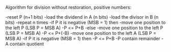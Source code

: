 Algorithm for division without restoration, positive numbers:

-reset P (n+1 bits)
-load the dividend in A (n bits)
-load the divisor in B (n bits)
-repeat n times
  -if P it is negative (MSB = 1) then
    -move one position to the left P (LSB P = MSB A)
    -P <= P+B
  -else
    -move one position to the left P (LSB P = MSB A)
    -P <= P+(-B)
  -move one position to the left A (LSB P = MSB A)
-if P it is negative (MSB = 1) then
  -P <= P+B
-P contain remainder
-A contain quotient
